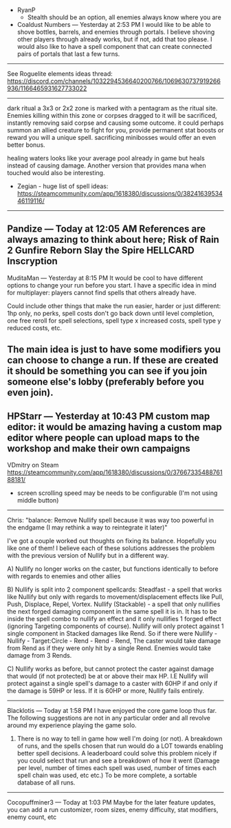 - RyanP 
    - Stealth should be an option, all enemies always know where you are
- Coaldust Numbers — Yesterday at 2:53 PM
I would like to be able to shove bottles, barrels, and enemies through portals.  I believe shoving other players through already works, but if not, add that too please.  I would also like to have a spell component that can create connected pairs of portals that last a few turns.
---
See Roguelite elements ideas thread: https://discord.com/channels/1032294536640200766/1069630737919266936/1166465931627733022

---

dark ritual 
a 3x3 or 2x2 zone is marked with a pentagram as the ritual site. Enemies killing within this zone or corpses dragged to it will be sacrificed, instantly removing said corpse and causing some outcome. it could perhaps summon an allied creature to fight for you, provide permanent stat boosts or reward you will a unique spell. sacrificing minibosses would offer an even better bonus. 

healing waters
looks like your average pool already in game but heals instead of causing damage. Another version that provides mana when touched would also be interesting. 

- Zegian - huge list of spell ideas: https://steamcommunity.com/app/1618380/discussions/0/3824163953446119116/
---

Pandize — Today at 12:05 AM
References are always amazing to think about here;
Risk of Rain 2
Gunfire Reborn
Slay the Spire
HELLCARD
Inscryption
---
MuditaMan — Yesterday at 8:15 PM
It would be cool to have different options to change your run before you start. I have a specific idea in mind for multiplayer: players cannot find spells that others already have.

Could include other things that make the run easier, harder or just different: 1hp only, no perks, spell costs don't go back down until level completion, one free reroll for spell selections, spell type x increased costs, spell type y reduced costs, etc.

The main idea is just to have some modifiers you can choose to change a run. If these are created it should be something you can see if you join someone else's lobby (preferably before you even join).
---
HPStarr — Yesterday at 10:43 PM
custom map editor: 
it would be amazing having a custom map editor where people can upload maps to the workshop and make their own campaigns
---
VDmitry on Steam
https://steamcommunity.com/app/1618380/discussions/0/3766733548876188181/
- screen scrolling speed may be needs to be configurable (I'm not using middle button)
---
Chris:
"balance: Remove Nullify spell because it was way too powerful in the endgame (I may rethink a way to reintegrate it later)"

I've got a couple worked out thoughts on fixing its balance. Hopefully you like one of them! I believe each of these solutions addresses the problem with the previous version of Nullify but in a different way.

A) Nullify no longer works on the caster, but functions identically to before with regards to enemies and other allies

B) Nullify is split into 2 component spellcards: 
Steadfast - a spell that works like Nullify but only with regards to movement/displacement effects like Pull, Push, Displace, Repel, Vortex. 
Nullify (Stackable) - a spell that only nullifies the next forged damaging component in the same spell it is in. It has to be inside the spell combo to nullify an effect and it only nullifies 1 forged effect (ignoring Targeting components of course). Nullify will only protect against 1 single component in Stacked damages like Rend. 
So if there were Nullify - Nullify - Target:Circle - Rend - Rend - Rend, The caster would take damage from Rend as if they were only hit by a single Rend. Enemies would take damage from 3 Rends.

C) Nullify works as before, but cannot protect the caster against damage that would (if not protected) be at or above their max HP. 
I.E Nullify will protect against a single spell's damage to a caster with 60HP if and only if the damage is 59HP or less. If it is 60HP or more, Nullify fails entirely.

---
Blacklotis — Today at 1:58 PM
I have enjoyed the core game loop thus far.  The following suggestions are not in any particular order and all revolve around my experience playing the game solo.

1.  There is no way to tell in game how well I'm doing (or not).  A breakdown of runs, and the spells chosen that run would do a LOT towards enabling better spell decisions.  A leaderboard could solve this problem nicely if you could select that run and see a breakdown of how it went (Damage per level, number of times each spell was used, number of times each spell chain was used, etc etc.)  To be more complete, a sortable database of all runs.

---
Cocopuffminer3 — Today at 1:03 PM
Maybe for the later feature updates, you can add a run customizer, room sizes, enemy difficulty, stat modifiers, enemy count, etc
